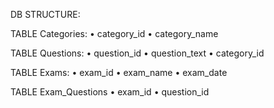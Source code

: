 DB STRUCTURE:

TABLE Categories:
•       category_id
•       category_name

TABLE Questions:
•       question_id
•       question_text
•       category_id

TABLE Exams:
•       exam_id
•       exam_name
•       exam_date

TABLE Exam_Questions
•       exam_id
•       question_id